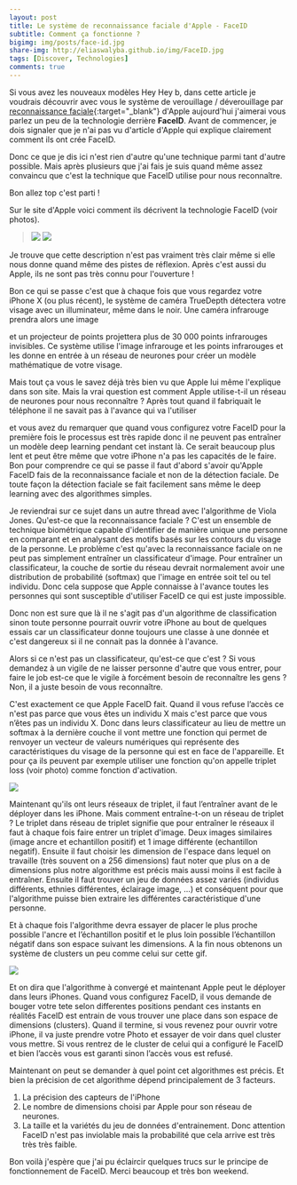 ```yaml
---
layout: post
title: Le système de reconnaissance faciale d'Apple - FaceID
subtitle: Comment ça fonctionne ?
bigimg: img/posts/face-id.jpg
share-img: http://eliaswalyba.github.io/img/FaceID.jpg
tags: [Discover, Technologies]
comments: true
---
```

Si vous avez les nouveaux modèles 
Hey Hey b, dans cette article je voudrais découvrir avec vous le système de verouillage / déverouillage par [reconnaissance faciale](https://fr.wikipedia.org/wiki/Syst%C3%A8me_de_reconnaissance_faciale "Page Wikipedia de la reconnaissance faciale"){:target="_blank"} d'Apple aujourd'hui j'aimerai vous parlez un peu de la technologie derrière **FaceID**.
Avant de commencer, je dois signaler que je n'ai pas vu d'article d'Apple qui explique clairement comment ils ont crée FaceID.

Donc ce que je dis ici n'est rien d'autre qu'une technique parmi tant d'autre possible. Mais après plusieurs que j'ai fais je suis quand même assez convaincu que c'est la technique que FaceID utilise pour nous reconnaître.

Bon allez top c'est parti !

Sur le site d'Apple voici comment ils décrivent la technologie FaceID (voir photos).
> ![](https://pbs.twimg.com/media/EBoAyR7XoAEObK3?format=png&name=900x900)
> ![](https://pbs.twimg.com/media/EBoAyR7XsAEWHKS?format=png&name=900x900)


Je trouve que cette description n'est pas vraiment très clair même si elle nous donne quand même des pistes de réflexion. Après c'est aussi du Apple, ils ne sont pas très connu pour l'ouverture !

Bon ce qui se passe c'est que à chaque fois que vous regardez votre iPhone X (ou plus récent), le système de caméra TrueDepth détectera votre visage avec un illuminateur, même dans le noir. Une caméra infrarouge prendra alors une image

et un projecteur de points projettera plus de 30 000 points infrarouges invisibles. 
Ce système utilise l'image infrarouge et les points infrarouges et les donne en entrée à un réseau de neurones pour créer un modèle mathématique de votre visage.

Mais tout ça vous le savez déjà très bien vu que Apple lui même l'explique dans son site. Mais la vrai question est comment Apple utilise-t-il un réseau de neurones pour nous reconnaître ? Après tout quand il fabriquait le téléphone il ne savait pas à l'avance qui va l'utiliser

et vous avez du remarquer que quand vous configurez votre FaceID pour la première fois le processus est très rapide donc il ne peuvent pas entraîner un modèle deep learning pendant cet instant là. Ce serait beaucoup plus lent et peut être même que votre iPhone n'a pas les capacités de le faire.
Bon pour comprendre ce qui se passe il faut d'abord s'avoir qu'Apple FaceID fais de la reconnaissance faciale et non de la détection faciale. De toute façon la détection faciale se fait facilement sans même le deep learning avec des algorithmes simples.

Je reviendrai sur ce sujet dans un autre thread avec l'algorithme de Viola Jones.
Qu'est-ce que la reconnaissance faciale ? C'est un ensemble de technique biométrique capable d'identifier de manière unique une personne en comparant et en analysant des motifs basés sur les contours du visage de la personne. Le problème c'est qu'avec la reconnaissance faciale on ne peut pas simplement entraîner un classificateur d'image. Pour entraîner un classificateur, la couche de sortie du réseau devrait normalement avoir une distribution de probabilité (softmax) que l'image en entrée soit tel ou tel individu. Donc cela suppose que Apple connaisse à l'avance toutes les personnes qui sont susceptible d'utiliser FaceID ce qui est juste impossible.

Donc non est sure que là il ne s'agit pas d'un algorithme de classification sinon toute personne pourrait ouvrir votre iPhone au bout de quelques essais car un classificateur donne toujours une classe à une donnée et c'est dangereux si il ne connait pas la donnée à l'avance.

Alors si ce n'est pas un classificateur, qu'est-ce que c'est ? Si vous demandez à un vigile de ne laisser personne d'autre que vous entrer, pour faire le job est-ce que le vigile à forcément besoin de reconnaître les gens ? Non, il a juste besoin de vous reconnaître.

C'est exactement ce que Apple FaceID fait. Quand il vous refuse l’accès ce n'est pas parce que vous êtes un individu X mais c'est parce que vous n’êtes pas un individu X. Donc dans leurs classificateur au lieu de mettre un softmax à la dernière couche il vont mettre une fonction qui permet de renvoyer un vecteur de valeurs numériques qui représente des caractéristiques du visage de la personne qui est en face de l'appareille. Et pour ça ils peuvent par exemple utiliser une fonction qu'on appelle triplet loss (voir photo) comme fonction d'activation.

![](https://pbs.twimg.com/media/EBoAz-bXkAA9wal?format=png&name=900x900)

Maintenant qu'ils ont leurs réseaux de triplet, il faut l’entraîner avant de le déployer dans les iPhone. Mais comment entraîne-t-on un réseau de triplet ?
Le triplet dans réseau de triplet signifie que pour entraîner le réseaux il faut à chaque fois faire entrer un triplet d'image. Deux images similaires (image ancre et echantillon positif) et 1 image différente (echantillon negatif). Ensuite il faut choisir les dimension de l'espace dans lequel on travaille (très souvent on a 256 dimensions) faut noter que plus on a de dimensions plus notre algorithme est précis mais aussi moins il est facile à entraîner. Ensuite il faut trouver un jeu de données assez variés (individus différents, ethnies différentes, éclairage image, ...) et conséquent pour que l'algorithme puisse bien extraire les différentes caractéristique d'une personne.

Et à chaque fois l'algorithme devra essayer de placer le plus proche possible l'ancre et l’échantillon positif et le plus loin possible l’échantillon négatif dans son espace suivant les dimensions. A la fin nous obtenons un système de clusters un peu comme celui sur cette gif.

![](http://shabal.in/visuals/kmeans/left.gif)

Et on dira que l'algorithme à convergé et maintenant Apple peut le déployer dans leurs iPhones.
Quand vous configurez FaceID, il vous demande de bouger votre tete selon differentes positions pendant ces instants en réalités FaceID est entrain de vous trouver une place dans son espace de dimensions (clusters). Quand il termine, si vous revenez pour ouvrir votre iPhone, il va juste prendre votre Photo et essayer de voir dans quel cluster vous mettre. Si vous rentrez de le cluster de celui qui a configuré le FaceID et bien l’accès vous est garanti sinon l’accès vous est refusé.

Maintenant on peut se demander à quel point cet algorithmes est précis. Et bien la précision de cet algorithme dépend principalement de 3 facteurs.
1. La précision des capteurs de l'iPhone
2. Le nombre de dimensions choisi par Apple pour son réseau de neurones.
3. La taille et la variétés du jeu de données d'entrainement.
Donc attention FaceID n'est pas inviolable mais la probabilité que cela arrive est très très très faible.

Bon voilà j'espère que j'ai pu éclaircir quelques trucs sur le principe de fonctionnement de FaceID. Merci beaucoup et très bon weekend.